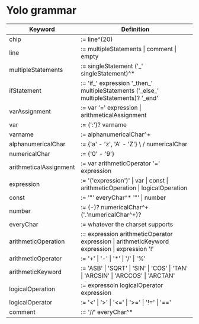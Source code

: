 # Yolo grammar

|Keyword |Definition |
|--|--|
chip |:= line^(20)  
line |:= multipleStatements \| comment \| empty
multipleStatements |:= singleStatement ('\_' singleStatement)^\*
ifStatement |:= 'if\_' expression '\_then\_' multipleStatements ('\_else\_' multipleStatements)? '\_end'
varAssignment |:= var '=' expression \| arithmeticalAssignment
var |:= (':')? varname
varname |:= alphanumericalChar^+
alphanumericalChar |:= \{'a' - 'z', 'A' - 'Z'\} \ / numericalChar
numericalChar |:= \{'0' - '9'\}
arithmeticalAssignment |:= var arithmeticOperator '=' expression
expression |:= '('expression')' \| var \| const \| arithmeticOperation \| logicalOperation
const |:= '"' everyChar^\* '"' \| number
number |:= (-)? numericalChar^+ ('.'numericalChar^+)?
everyChar |:= whatever the charset supports
arithmeticOperation |:= expression arithmeticOperator expression \| arithmeticKeyword expression \| expression '!'
arithmeticOperator |:= '+' \| '-' \| '\*' \| '/' \| '%'
arithmeticKeyword |:= 'ASB' \| 'SQRT' \| 'SIN' \| 'COS' \| 'TAN' \| 'ARCSIN' \| 'ARCCOS' \| 'ARCTAN'
logicalOperation |:= expressoin logicalOperator expression
logicalOperator |:= '<' \| '>' \| '<=' \| '>=' \| '!=' \| '=='
comment |:= '//' everyChar^\*
